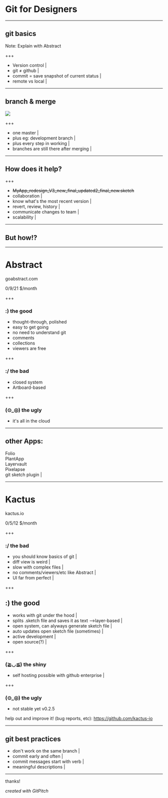 # Git for Designers

---

## git basics 

Note:
Explain with Abstract

+++

- Version control |
- git ≠ github |
- commit = save snapshot of current status |
- remote vs local |

---

## branch & merge
![](http://palo-it.com/wp-content/uploads/Feature-Branch.png)

+++

- one master |
- plus eg: development branch |
- plus every step in working |
- branches are still there after merging |

---

## How does it help?

+++

- ~~MyApp_redesign_V3_new_final_updated2_final_new.sketch~~ 
- collaboration |
- know what's the most recent version |
- revert, review, history |
- communicate changes to team |
- scalability |

---

## But how!?

---

# Abstract
goabstract.com 

0/9/21 $/month 

+++

### :) the good
- thought-through, polished 
- easy to get going
- no need to understand git
- comments
- collections
- viewers are free

+++

###  :/ the bad
- closed system
- Artboard-based

+++

### (⊙_◎) the ugly
- it's all in the cloud 

---

## other Apps:
Folio  
PlantApp  
Layervault  
Pixelapse  
git sketch plugin |

---

# Kactus
kactus.io

0/5/12 $/month

+++

### :/ the bad
- you should know basics of git |
- diff view is weird |
- slow with complex files |
- no comments/viewers/etc like Abstract |
- UI far from perfect |

+++


## :) the good
- works with git under the hood |
- splits .sketch file and saves it as text -->layer-based |
- open system, can alyways generate sketch file  |
- auto updates open sketch file (sometimes) |
- active development |
- open source(?) |

+++

### (≧◡≦) the shiny
- self hosting possible with github enterprise |

+++

### (⊙_◎) the ugly
- not stable yet v0.2.5 


help out and improve it! (bug reports, etc): https://github.com/kactus-io

---

## git best practices 
- don't work on the same branch |
- commit early and often |
- commit messages start with verb |
- meaningful descriptions |

---

thanks!

*created with GitPitch*